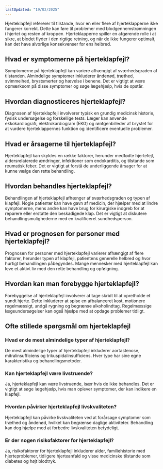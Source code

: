 ```yaml
---
lastUpdated: "19/02/2025"
---
```


Hjerteklapfejl refererer til tilstande, hvor en eller flere af hjerteklapperne ikke fungerer korrekt. Dette kan føre til problemer med blodgennemstrømningen i hjertet og resten af kroppen. Hjerteklapperne spiller en afgørende rolle i at sikre, at blodet flyder i den rigtige retning, og når de ikke fungerer optimalt, kan det have alvorlige konsekvenser for ens helbred.

## Hvad er symptomerne på hjerteklapfejl?

Symptomerne på hjerteklapfejl kan variere afhængigt af sværhedsgraden af tilstanden. Almindelige symptomer inkluderer åndenød, træthed, svimmelhed, brystsmerter og hævelse i benene. Det er vigtigt at være opmærksom på disse symptomer og søge lægehjælp, hvis de opstår.

## Hvordan diagnosticeres hjerteklapfejl?

Diagnosen af hjerteklapfejl involverer typisk en grundig medicinsk historie, fysisk undersøgelse og forskellige tests. Læger kan anvende ekkokardiografi, elektrokardiogram (EKG) og røntgenbilleder af brystet for at vurdere hjerteklappernes funktion og identificere eventuelle problemer.

## Hvad er årsagerne til hjerteklapfejl?

Hjerteklapfejl kan skyldes en række faktorer, herunder medfødte hjertefejl, aldersrelaterede ændringer, infektioner som endokarditis, og tilstande som reumatisk feber. Det er vigtigt at forstå de underliggende årsager for at kunne vælge den rette behandling.

## Hvordan behandles hjerteklapfejl?

Behandlingen af hjerteklapfejl afhænger af sværhedsgraden og typen af klapfejl. Nogle patienter kan have gavn af medicin, der hjælper med at lindre symptomerne, mens andre kan have brug for kirurgiske indgreb for at reparere eller erstatte den beskadigede klap. Det er vigtigt at diskutere behandlingsmulighederne med en kvalificeret sundhedsperson.

## Hvad er prognosen for personer med hjerteklapfejl?

Prognosen for personer med hjerteklapfejl varierer afhængigt af flere faktorer, herunder typen af klapfejl, patientens generelle helbred og hvor hurtigt behandlingen påbegyndes. Mange mennesker med hjerteklapfejl kan leve et aktivt liv med den rette behandling og opfølgning.

## Hvordan kan man forebygge hjerteklapfejl?

Forebyggelse af hjerteklapfejl involverer at tage skridt til at opretholde et sundt hjerte. Dette inkluderer at spise en afbalanceret kost, motionere regelmæssigt, undgå rygning og begrænse alkoholindtag. Regelmæssige lægeundersøgelser kan også hjælpe med at opdage problemer tidligt.

## Ofte stillede spørgsmål om hjerteklapfejl

### Hvad er de mest almindelige typer af hjerteklapfejl?

De mest almindelige typer af hjerteklapfejl inkluderer aortastenose, mitralinsufficiens og trikuspidalinsufficiens. Hver type har sine egne karakteristika og behandlingsmetoder.

### Kan hjerteklapfejl være livstruende?

Ja, hjerteklapfejl kan være livstruende, især hvis de ikke behandles. Det er vigtigt at søge lægehjælp, hvis man oplever symptomer, der kan indikere en klapfejl.

### Hvordan påvirker hjerteklapfejl livskvaliteten?

Hjerteklapfejl kan påvirke livskvaliteten ved at forårsage symptomer som træthed og åndenød, hvilket kan begrænse daglige aktiviteter. Behandling kan dog hjælpe med at forbedre livskvaliteten betydeligt.

### Er der nogen risikofaktorer for hjerteklapfejl?

Ja, risikofaktorer for hjerteklapfejl inkluderer alder, familiehistorie med hjerteproblemer, tidligere hjerteanfald og visse medicinske tilstande som diabetes og højt blodtryk.
